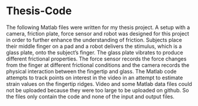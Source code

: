 # Thesis-Code
The following Matlab files were written for my thesis project. A setup with a camera, friction plate, force sensor and robot was designed for this project in order to further enhance the understanding of friction. Subjects place their middle finger on a pad and a robot delivers the stimulus, which is a glass plate, onto the subject’s finger. The glass plate vibrates to produce different frictional properties. The force sensor records the force changes from the finger at different frictional conditions and the camera records the physical interaction between the fingertip and glass. The Matlab code attempts to track points on interest in the video in an attempt to estimate strain values on the fingertip ridges. Video and some Matlab data files could not be uploaded because they were too large to be uploaded on github. So the files only contain the code and none of the input and output files. 
